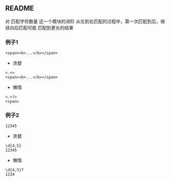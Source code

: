 ##  README
对 匹配字符数量 这一个模块的进阶
从左到右匹配的过程中，第一次匹配到后，继续向后匹配可能 匹配到更长的结果

###   例子1
```shell
<span><b>...</b></span>
```
* 贪婪
```shell
<.+>
<span><b>...</b></span>
```
* 懒惰
```shell
<.+?>
<span>
```

###   例子2
```shell
12345
```
* 贪婪
```shell
\d{4,5}
12345
```
* 懒惰
```shell
\d{4,5}?
1234
```



